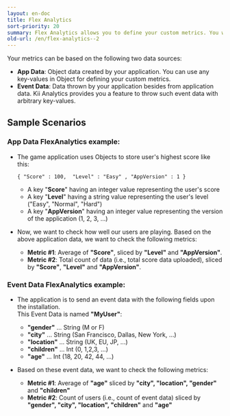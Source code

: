 ```yaml
---
layout: en-doc
title: Flex Analytics
sort-priority: 20
summary: Flex Analytics allows you to define your custom metrics. You will be able to define your metrics based on the data generated by your application, with the flexibility of letting you freely define facts and dimensions.
old-url: /en/flex-analytics--2
---
```

Your metrics can be based on the following two data sources:

* **App Data**: Object data created by your application. You can use any
  key-values in Object for defining your custom metrics.
* **Event Data**: Data thrown by your application besides from application
  data. Kii Analytics provides you a feature to throw such event data with
  arbitrary key-values.

## Sample Scenarios

### App Data FlexAnalytics example:

* The game application uses Objects to store user's highest score like this:

    `{ "Score" : 100,  "Level" : "Easy" , "AppVersion" : 1 }`

    * A key "**Score**" having an integer value representing the user's score
    * A key "**Level**" having a string value representing the user's level
        ("Easy", "Normal", "Hard")
    * A key "**AppVersion**" having an integer value representing the version
        of the application (1, 2, 3, ...)

* Now, we want to check how well our users are playing.   Based on the above
    application data, we want to check the following metrics:

    * **Metric #1**: Average of **"Score"**, sliced by **"Level"** and
      **"AppVersion"**.
    * **Metric #2**: Total count of data (i.e., total score data uploaded),
      sliced by **"Score"**, **"Level"** and **"AppVersion"**.

### Event Data FlexAnalytics example:

* The application is to send an event data with the following fields upon the
  installation.  
  This Event Data is named **"MyUser"**:
    * **"gender"** ... String (M or F)
    * **"city"** ... String (San Francisco, Dallas, New York, ...)
    * **"location"** ... String (UK, EU, JP, ...)
    * **"children"** ... Int (0, 1,2,3, ...)
    * **"age"** ... Int (18, 20, 42, 44, ...)

* Based on these event data, we want to check the following metrics:
    * **Metric #1**: Average of **"age"** sliced by **"city", "location",
      "gender"** and **"children"**
    * **Metric #2**: Count of users (i.e., count of event data) sliced by
      **"gender", "city", "location", "children"** and **"age"**


